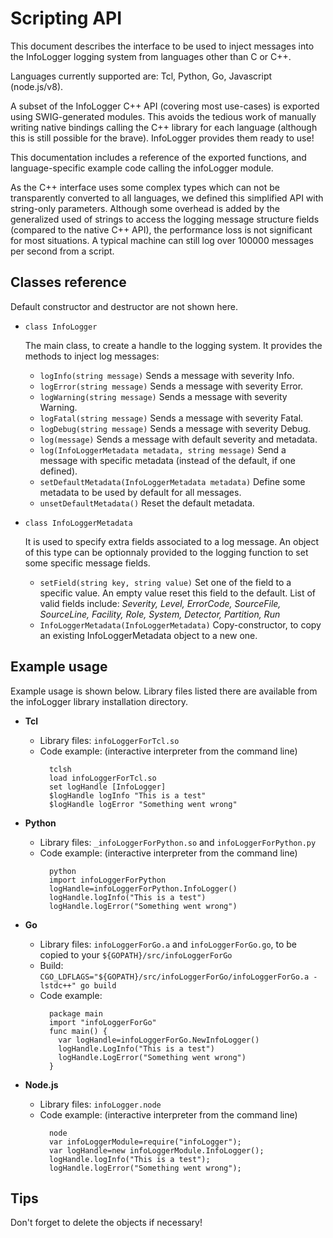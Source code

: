 
# Scripting API

This document describes the interface to be used to inject messages into the InfoLogger logging system from languages other than C or C++.

Languages currently supported are: Tcl, Python, Go, Javascript (node.js/v8).

A subset of the InfoLogger C++ API (covering most use-cases) is exported using SWIG-generated modules. This avoids the tedious work of manually writing native bindings calling the C++ library for each language (although this is still possible for the brave). InfoLogger provides them ready to use!

This documentation includes a reference of the exported functions, and language-specific example code calling the infoLogger module.

As the C++ interface uses some complex types which can not be transparently converted to all languages, we defined this simplified API with string-only parameters.  Although some overhead is added by the generalized used of strings to access the logging message structure fields (compared to the native C++ API), the performance loss is not significant for most situations. A typical machine can still log over 100000 messages per second from a script.



## Classes reference

Default constructor and destructor are not shown here.

* `class InfoLogger`

  The main class, to create a handle to the logging system. It provides the methods to inject log messages:
  * `logInfo(string message)`
    Sends a message with severity Info.
  * `logError(string message)`
    Sends a message with severity Error.
  * `logWarning(string message)`
    Sends a message with severity Warning.
  * `logFatal(string message)`
    Sends a message with severity Fatal.
  * `logDebug(string message)`
    Sends a message with severity Debug.
  * `log(message)`
    Sends a message with default severity and metadata.
  * `log(InfoLoggerMetadata metadata, string message)`
    Send a message with specific metadata (instead of the default, if one defined).
  * `setDefaultMetadata(InfoLoggerMetadata metadata)`
    Define some metadata to be used by default for all messages.
  * `unsetDefaultMetadata()`
    Reset the default metadata.


* `class InfoLoggerMetadata`

  It is used to specify extra fields associated to a log message. An object of this type can be optionnaly provided to the logging function to set some specific message fields. 
  * `setField(string key, string value)`
    Set one of the field to a specific value. An empty value reset this field to the default. List of valid fields include: *Severity, Level, ErrorCode, SourceFile, SourceLine, Facility, Role, System, Detector, Partition, Run*
  * `InfoLoggerMetadata(InfoLoggerMetadata)`
    Copy-constructor, to copy an existing InfoLoggerMetadata object to a new one.


## Example usage

Example usage is shown below. Library files listed there are available from the infoLogger library installation directory.

* **Tcl**
   * Library files: `infoLoggerForTcl.so`
   * Code example: (interactive interpreter from the command line)
	 ```
	   tclsh
	   load infoLoggerForTcl.so
	   set logHandle [InfoLogger]
	   $logHandle logInfo "This is a test"
	   $logHandle logError "Something went wrong"
	 ```      
* **Python**
  * Library files: `_infoLoggerForPython.so` and `infoLoggerForPython.py`
  * Code example: (interactive interpreter from the command line)
	```
	  python
	  import infoLoggerForPython
	  logHandle=infoLoggerForPython.InfoLogger()
	  logHandle.logInfo("This is a test")
	  logHandle.logError("Something went wrong")
	```
* **Go**
  * Library files: `infoLoggerForGo.a` and `infoLoggerForGo.go`, to be copied to your `${GOPATH}/src/infoLoggerForGo`
  * Build: `CGO_LDFLAGS="${GOPATH}/src/infoLoggerForGo/infoLoggerForGo.a -lstdc++" go build`
  * Code example: 
    ```
      package main
      import "infoLoggerForGo"
      func main() {
        var logHandle=infoLoggerForGo.NewInfoLogger()
        logHandle.LogInfo("This is a test")
        logHandle.LogError("Something went wrong")
      }
    ```

* **Node.js**
  * Library files: `infoLogger.node`
  * Code example: (interactive interpreter from the command line)
	```
	  node
	  var infoLoggerModule=require("infoLogger");
	  var logHandle=new infoLoggerModule.InfoLogger();
	  logHandle.logInfo("This is a test");
	  logHandle.logError("Something went wrong");
	```          
    


## Tips
Don't forget to delete the objects if necessary!
